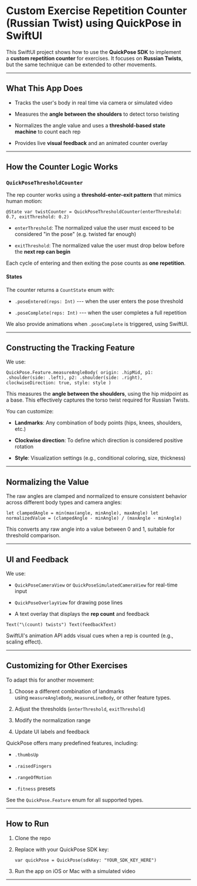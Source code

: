 Custom Exercise Repetition Counter (Russian Twist) using QuickPose in SwiftUI
====================================================================================

This SwiftUI project shows how to use the **QuickPose SDK** to implement a **custom repetition counter** for exercises. It focuses on **Russian Twists**, but the same technique can be extended to other movements.

* * * * *

What This App Does
--------------------

-   Tracks the user's body in real time via camera or simulated video

-   Measures the **angle between the shoulders** to detect torso twisting

-   Normalizes the angle value and uses a **threshold-based state machine** to count each rep

-   Provides live **visual feedback** and an animated counter overlay

* * * * *

How the Counter Logic Works
------------------------------

### `QuickPoseThresholdCounter`

The rep counter works using a **threshold-enter-exit pattern** that mimics human motion:

`@State var twistCounter = QuickPoseThresholdCounter(enterThreshold: 0.7, exitThreshold: 0.2)`

-   `enterThreshold`: The normalized value the user must exceed to be considered "in the pose" (e.g. twisted far enough)

-   `exitThreshold`: The normalized value the user must drop below before the **next rep can begin**

Each cycle of entering and then exiting the pose counts as **one repetition**.

#### States

The counter returns a `CountState` enum with:

-   `.poseEntered(reps: Int)` --- when the user enters the pose threshold

-   `.poseComplete(reps: Int)` --- when the user completes a full repetition

We also provide animations when `.poseComplete` is triggered, using SwiftUI.

* * * * *

Constructing the Tracking Feature
------------------------------------

We use:

`QuickPose.Feature.measureAngleBody(
    origin: .hipMid,
    p1: .shoulder(side: .left),
    p2: .shoulder(side: .right),
    clockwiseDirection: true,
    style: style
)`

This measures the **angle between the shoulders**, using the hip midpoint as a base. This effectively captures the torso twist required for Russian Twists.

You can customize:

-   **Landmarks**: Any combination of body points (hips, knees, shoulders, etc.)

-   **Clockwise direction**: To define which direction is considered positive rotation

-   **Style**: Visualization settings (e.g., conditional coloring, size, thickness)

* * * * *

Normalizing the Value
------------------------

The raw angles are clamped and normalized to ensure consistent behavior across different body types and camera angles:


`let clampedAngle = min(max(angle, minAngle), maxAngle)
let normalizedValue = (clampedAngle - minAngle) / (maxAngle - minAngle)`

This converts any raw angle into a value between 0 and 1, suitable for threshold comparison.

* * * * *

UI and Feedback
------------------

We use:

-   `QuickPoseCameraView` or `QuickPoseSimulatedCameraView` for real-time input

-   `QuickPoseOverlayView` for drawing pose lines

-   A text overlay that displays the **rep count** and feedback


`Text("\(count) twists")
Text(feedbackText)`

SwiftUI's animation API adds visual cues when a rep is counted (e.g., scaling effect).

* * * * *

Customizing for Other Exercises
-----------------------------------

To adapt this for another movement:

1.  Choose a different combination of landmarks using `measureAngleBody`, `measureLineBody`, or other feature types.

2.  Adjust the thresholds (`enterThreshold`, `exitThreshold`)

3.  Modify the normalization range

4.  Update UI labels and feedback

QuickPose offers many predefined features, including:

-   `.thumbsUp`

-   `.raisedFingers`

-   `.rangeOfMotion`

-   `.fitness` presets

See the `QuickPose.Feature` enum for all supported types.

* * * * *

How to Run
------------

1.  Clone the repo

2.  Replace with your QuickPose SDK key:

    `var quickPose = QuickPose(sdkKey: "YOUR_SDK_KEY_HERE")`

3.  Run the app on iOS or Mac with a simulated video

* * * * *


